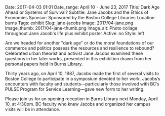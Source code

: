 Date: 2017-04-03 01:01 
Date_range: April 10 - June 23, 2017
Title: Dark Age Ahead or Systems of Survival? 
Subtitle: Jane Jacobs and the Ethics of Economies
Sponsor: Sponsored by the Boston College Libraries
Location: burns
Tags: exhibit
Slug: jane-jacobs
Image: 2017/04-jane.png
Image_thumb: 2017/04-jane-thumb.png
Image_alt: Photo collage throughout Jane Jacob's life plus exhibit poster
Active: no
Style: left

Are we headed for another "dark age" or do the moral foundations of our commerce and politics possess the resources and resilience to rebound? Celebrated urban theorist and activist Jane Jacobs examined these questions in her later works, presented in this exhibition drawn from her personal papers held in Burns Library.

Thirty years ago, on April 10, 1987, Jacobs made the first of several visits to Boston College to participate in a symposium devoted to her work. Jacobs’s encounters with faculty and students—particularly those involved with BC’s PULSE Program for Service Learning—gave new form to her writing.

Please join us for an opening reception in Burns Library next Monday, April 10, at 4:30pm. BC faculty who knew Jacobs and organized her campus visits will be in attendance.